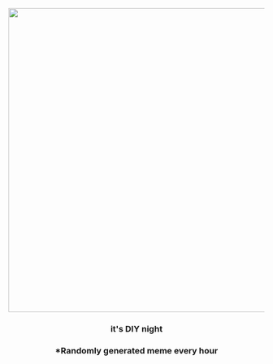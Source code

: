 <p align="center">
        <img src="https://i.redd.it/13fyh66ekyb91.gif" width="600" height="600">
        </p>
        <h3 align="center">it's DIY night</h3>
        <h3 align="center">*Randomly generated meme every hour</h3>
    